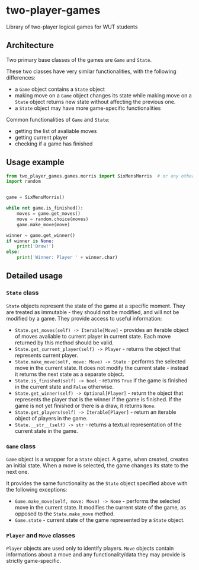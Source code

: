 # two-player-games
Library of two-player logical games for WUT students

## Architecture

Two primary base classes of the games are `Game` and `State`.

These two classes have very similar functionalities, with the following differences:
 - a `Game` object contains a `State` object
 - making move on a `Game` object changes its state while making move on a `State` object returns new state without affecting the previous one.
 - a `State` object may have more game-specific functionalities

Common functionalities of `Game` and `State`:
 - getting the list of avaliable moves
 - getting current player
 - checking if a game has finished

## Usage example

```python
from two_player_games.games.morris import SixMensMorris  # or any other game
import random


game = SixMensMorris()

while not game.is_finished():
    moves = game.get_moves()
    move = random.choice(moves)
    game.make_move(move)

winner = game.get_winner()
if winner is None:
    print('Draw!')
else:
    print('Winner: Player ' + winner.char)

```
## Detailed usage

### `State` class

`State` objects represent the state of the game at a specific moment. They are treated as immutable - they should not be modified, and will not be modified by a game. They provide access to useful information:

- `State.get_moves(self) -> Iterable[Move]` - provides an iterable object of moves avaliable to current player in current state. Each move returned by this method should be valid.
- `State.get_current_player(self) -> Player` - returns the object that represents current player.
- `State.make_move(self, move: Move) -> State` - performs the selected move in the current state. It does not modify the current state - instead it returns the next state as a separate object.
- `State.is_finished(self) -> bool` - returns `True` if the game is finished in the current state and `False` otherwise.
- `State.get_winner(self) -> Optional[Player]` - return the object that represents the player that is the winner if the game is finished. If the game is not yet finished or there is a draw, it returns `None`.
- `State.get_players(self) -> Iterable[Player]` - return an iterable object of players in the game.
- `State.__str__(self) -> str` - returns a textual representation of the current state in the game.

### `Game` class

`Game` object is a wrapper for a `State` object. A game, when created, creates an initial state. When a move is selected, the game changes its state to the next one.

It provides the same functionality as the `State` object specified above with the following exceptions:

- `Game.make_move(self, move: Move) -> None` - performs the selected move in the current state. It modifies the current state of the game, as opposed to the `State.make_move` method.
- `Game.state` - current state of the game represented by a `State` object.

### `Player` and `Move` classes

`Player` objects are used only to identify players. `Move` objects contain informations about a move and any functionality/data they may provide is strictly game-specific.

